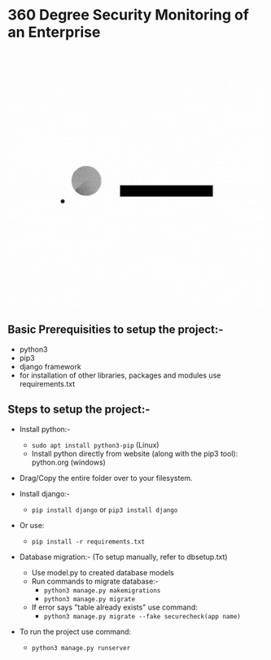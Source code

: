 # 360 Degree Security Monitoring of an Enterprise

<p align="center">
  <img width="700" src="https://github.com/Starscorpio/360SecMon/blob/main/gifs/360SecMon%20(1).gif" alt="Material Bread logo">
</p>







## Basic Prerequisities to setup the project:-
* python3
* pip3
* django framework
* for installation of other libraries, packages and modules use requirements.txt

## Steps to setup the project:-
* Install python:-
	* `sudo apt install python3-pip` (Linux)
	* Install python directly from website (along with the pip3 tool): python.org (windows)

* Drag/Copy the entire folder over to your filesystem.

* Install django:-
	* `pip install django` or `pip3 install django`

* Or use:
	* `pip install -r requirements.txt`

* Database migration:- (To setup manually, refer to dbsetup.txt)
	* Use model.py to created database models
	* Run commands to migrate database:-
		* `python3 manage.py makemigrations`
		* `python3 manage.py migrate`
	* If error says "table already exists" use command:
		* `python3 manage.py migrate --fake securecheck(app name)`

* To run the project use command:
	* `python3 manage.py runserver`
